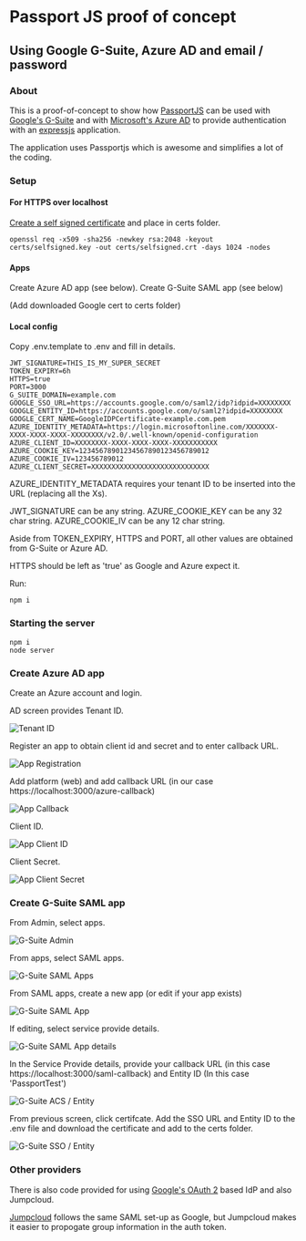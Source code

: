 # Passport JS proof of concept

## Using Google G-Suite, Azure AD and email / password

### About

This is a proof-of-concept to show how [PassportJS](http://www.passportjs.org/) can be used with [Google's G-Suite](https://gsuite.google.com/) and with [Microsoft's Azure AD](https://azure.microsoft.com/en-us/services/active-directory/) to provide authentication with an [expressjs](https://expressjs.com/) application.

The application uses Passportjs which is awesome and simplifies a lot of the coding.

### Setup

#### For HTTPS over localhost

[Create a self signed certificate](https://ma.ttias.be/how-to-create-a-self-signed-ssl-certificate-with-openssl/) and place in certs folder.

```
openssl req -x509 -sha256 -newkey rsa:2048 -keyout certs/selfsigned.key -out certs/selfsigned.crt -days 1024 -nodes
```

#### Apps

Create Azure AD app (see below).
Create G-Suite SAML app (see below)

(Add downloaded Google cert to certs folder)

#### Local config

Copy .env.template to .env and fill in details.

```
JWT_SIGNATURE=THIS_IS_MY_SUPER_SECRET
TOKEN_EXPIRY=6h
HTTPS=true
PORT=3000
G_SUITE_DOMAIN=example.com
GOOGLE_SSO_URL=https://accounts.google.com/o/saml2/idp?idpid=XXXXXXXX
GOOGLE_ENTITY_ID=https://accounts.google.com/o/saml2?idpid=XXXXXXXX
GOOGLE_CERT_NAME=GoogleIDPCertificate-example.com.pem
AZURE_IDENTITY_METADATA=https://login.microsoftonline.com/XXXXXXX-XXXX-XXXX-XXXX-XXXXXXXX/v2.0/.well-known/openid-configuration
AZURE_CLIENT_ID=XXXXXXXX-XXXX-XXXX-XXXX-XXXXXXXXXXX
AZURE_COOKIE_KEY=12345678901234567890123456789012
AZURE_COOKIE_IV=123456789012
AZURE_CLIENT_SECRET=XXXXXXXXXXXXXXXXXXXXXXXXXXXXX
```

AZURE_IDENTITY_METADATA requires your tenant ID to be inserted into the URL (replacing all the Xs).

JWT_SIGNATURE can be any string.
AZURE_COOKIE_KEY can be any 32 char string.
AZURE_COOKIE_IV can be any 12 char string.

Aside from TOKEN_EXPIRY, HTTPS and PORT, all other values are obtained from G-Suite or Azure AD.

HTTPS should be left as 'true' as Google and Azure expect it.

Run:
```
npm i
```

### Starting the server

```
npm i
node server
```

### Create Azure AD app

Create an Azure account and login.

AD screen provides Tenant ID.

![Tenant ID](./docs/images/azure-ad-tenant-id.png)

Register an app to obtain client id and secret and to enter callback URL.

![App Registration](./docs/images/azure-app-registration.png)

Add platform (web) and add callback URL (in our case https://localhost:3000/azure-callback)

![App Callback](./docs/images/azure-app-callback.png)

Client ID.

![App Client ID](./docs/images/azure-app-client-id.png)

Client Secret.

![App Client Secret](./docs/images/azure-client-secret.png)

### Create G-Suite SAML app

From Admin, select apps.

![G-Suite Admin](./docs/images/gsuite-admin.png)

From apps, select SAML apps.

![G-Suite SAML Apps](./docs/images/gsuite-saml-apps.png)

From SAML apps, create a new app (or edit if your app exists)

![G-Suite SAML App](./docs/images/gsuite-saml-app.png)

If editing, select service provide details.

![G-Suite SAML App details](./docs/images/gsuite-saml-app-details.png)

In the Service Provide details, provide your callback URL (in this case https://localhost:3000/saml-callback) and Entity ID (In this case 'PassportTest')

![G-Suite ACS / Entity](./docs/images/gsuite-acs-entity-certificate.png)

From previous screen, click certifcate. Add the SSO URL and Entity ID to the .env file and download the certificate and add to the certs folder.

![G-Suite SSO / Entity](./docs/images/gsuite-sso-entity-certificate.png)

### Other providers

There is also code provided for using [Google's OAuth 2](https://developers.google.com/identity/protocols/oauth2) based IdP and also Jumpcloud.

[Jumpcloud](https://jumpcloud.com/) follows the same SAML set-up as Google, but Jumpcloud makes it easier to propogate group information in the auth token.